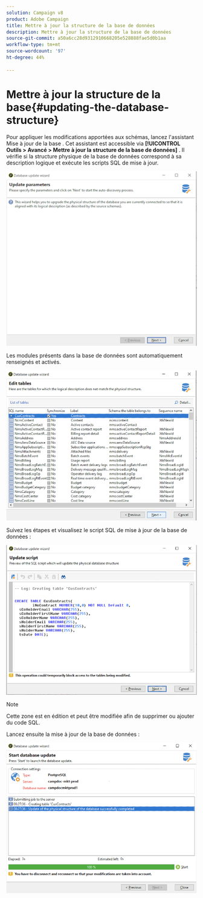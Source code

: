 ```yaml
---
solution: Campaign v8
product: Adobe Campaign
title: Mettre à jour la structure de la base de données
description: Mettre à jour la structure de la base de données
source-git-commit: a50a6cc28d9312910668205e528888fae5d0b1aa
workflow-type: tm+mt
source-wordcount: '97'
ht-degree: 44%

---
```


# Mettre à jour la structure de la base{#updating-the-database-structure}

Pour appliquer les modifications apportées aux schémas, lancez l&#39;assistant Mise à jour de la base . Cet assistant est accessible via **[!UICONTROL Outils > Avancé > Mettre à jour la structure de la base de données]** . Il vérifie si la structure physique de la base de données correspond à sa description logique et exécute les scripts SQL de mise à jour.

![](assets/schema_update.png)

Les modules présents dans la base de données sont automatiquement renseignés et activés.

![](assets/schema_update_select2.png)

Suivez les étapes et visualisez le script SQL de mise à jour de la base de données :

![](assets/schema_update2.png)

>[!NOTE]
>
>Cette zone est en édition et peut être modifiée afin de supprimer ou ajouter du code SQL.

Lancez ensuite la mise à jour de la base de données :

![](assets/schema_update3.png)
